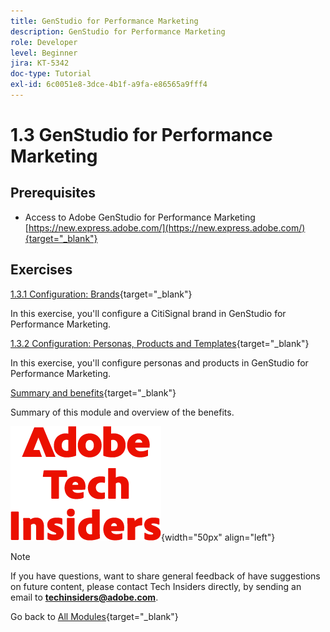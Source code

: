 ```yaml
---
title: GenStudio for Performance Marketing
description: GenStudio for Performance Marketing
role: Developer
level: Beginner
jira: KT-5342
doc-type: Tutorial
exl-id: 6c0051e8-3dce-4b1f-a9fa-e86565a9fff4
---
```

# 1.3 GenStudio for Performance Marketing


## Prerequisites

- Access to Adobe GenStudio for Performance Marketing [https://new.express.adobe.com/](https://new.express.adobe.com/){target="_blank"}

## Exercises

[1.3.1 Configuration: Brands](./ex1.md){target="_blank"}

In this exercise, you'll configure a CitiSignal brand in GenStudio for Performance Marketing.

[1.3.2 Configuration: Personas, Products and Templates](./ex2.md){target="_blank"}

In this exercise, you'll configure personas and products in GenStudio for Performance Marketing.

[Summary and benefits](./summary.md){target="_blank"}

Summary of this module and overview of the benefits.

![Tech Insiders](./../../../assets/images/techinsiders.png){width="50px" align="left"}

>[!NOTE]
>
>If you have questions, want to share general feedback of have suggestions on future content, please contact Tech Insiders directly, by sending an email to **techinsiders@adobe.com**.

Go back to [All Modules](../../../overview.md){target="_blank"}
